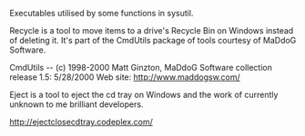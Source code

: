 Executables utilised by some functions in sysutil.

Recycle is a tool to move items to a drive's Recycle Bin on Windows
instead of deleting it. It's part of the CmdUtils package of tools 
courtesy of MaDdoG Software.

CmdUtils -- (c) 1998-2000 Matt Ginzton, MaDdoG Software
collection release 1.5: 5/28/2000
Web site: http://www.maddogsw.com/



Eject is a tool to eject the cd tray on Windows and the work of currently unknown
to me brilliant developers.

http://ejectclosecdtray.codeplex.com/